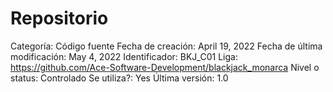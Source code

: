 # Repositorio

Categoría: Código fuente
Fecha de creación: April 19, 2022
Fecha de última modificación: May 4, 2022
Identificador: BKJ_C01
Liga: https://github.com/Ace-Software-Development/blackjack_monarca
Nivel o status: Controlado
Se utiliza?: Yes
Última versión: 1.0